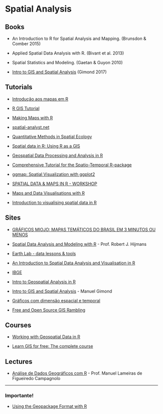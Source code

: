 # Spatial Analysis

## Books

- An Introduction to R for Spatial Analysis and Mapping. (Brunsdon & Comber 2015)

- Applied Spatial Data Analysis with R. (Bivant et al. 2013)

- Spatial Statistics and Modeling. (Gaetan & Guyon 2010)

- [Intro to GIS and Spatial Analysis](https://mgimond.github.io/Spatial/index.html) (Gimond 2017)

## Tutorials

- [Introdução aos mapas em R](http://rstudio-pubs-static.s3.amazonaws.com/176768_ec7fb4801e3a4772886d61e65885fbdd.html)

- [R GIS Tutorial](http://pakillo.github.io/R-GIS-tutorial/)

- [Making Maps with R](http://eriqande.github.io/rep-res-web/lectures/making-maps-with-R.html)

- [spatial-analyst.net](http://spatial-analyst.net/wiki/index.php?title=Main_Page)

- [Quantitative Methods in Spatial Ecology](http://evansmurphy.wixsite.com/evansspatial)

- [Spatial data in R: Using R as a GIS](http://pakillo.github.io/R-GIS-tutorial/)

- [Geospatial Data Processing and Analysis in R](http://rpubs.com/ajlyons/rspatialdata)

- [Comprehensive Tutorial for the Spatio-Temporal R-package](https://cran.r-project.org/web/packages/SpatioTemporal/vignettes/ST_tutorial.pdf)

- [ggmap: Spatial Visualization with ggplot2](https://journal.r-project.org/archive/2013-1/kahle-wickham.pdf)

- [SPATIAL DATA & MAPS IN R  - WORKSHOP](https://github.com/mattjbayly/MapsProj/blob/master/Maps_Tutorial.R)

- [Maps and Data Visualisations with R](http://spatial.ly/r/)

- [Introduction to visualising spatial data in R](https://cran.r-project.org/doc/contrib/intro-spatial-rl.pdf)

## Sites
- [GRÁFICOS MIOJO: MAPAS TEMÁTICOS DO BRASIL EM 3 MINUTOS OU MENOS](http://curso-r.com/blog/2017/05/04/2017-05-04-mapas-tematicos-3-minutos/)

- [Spatial Data Analysis and Modeling with R](http://www.rspatial.org/#) - Prof. Robert J. Hijmans

- [Earth Lab - data lessons & tools](https://earthdatascience.org)

- [An Introduction to Spatial Data Analysis and Visualisation in R ](https://data.cdrc.ac.uk/tutorial/an-introduction-to-spatial-data-analysis-and-visualisation-in-r)

- [IBGE](http://mapas.ibge.gov.br)

- [Intro to Geospatial Analysis in R](http://data-analytics.net/wp-content/uploads/2014/09/geo1.html)

- [Intro to GIS and Spatial Analysis](https://mgimond.github.io/Spatial/coordinate-systems.html) - Manuel Gimond

- [Gráficos com dimensão espacial e temporal](https://italocegatta.github.io/graficos-com-dimensao-espacial-e-temporal/)

- [Free and Open Source GIS Rambling](https://anitagraser.com)

## Courses
- [Working with Geospatial Data in R](https://www.datacamp.com/courses/working-with-geospatial-data-in-r)

- [Learn GIS for free: The complete course](https://blog.gvsig.org/2017/08/01/learn-gis-for-free-the-complete-course/)

## Lectures
- [Análise de Dados Geográficos com R](https://fenix.isa.ulisboa.pt/qubEdu/cursos/ce.adg_r/lateral/material-pedagogico) - Prof. Manuel Lameiras de Figueiredo Campagnolo

---

### Importante!

- [Using the Geopackage Format with R](http://jsta.github.io/2016/07/14/geopackage-r.html)
